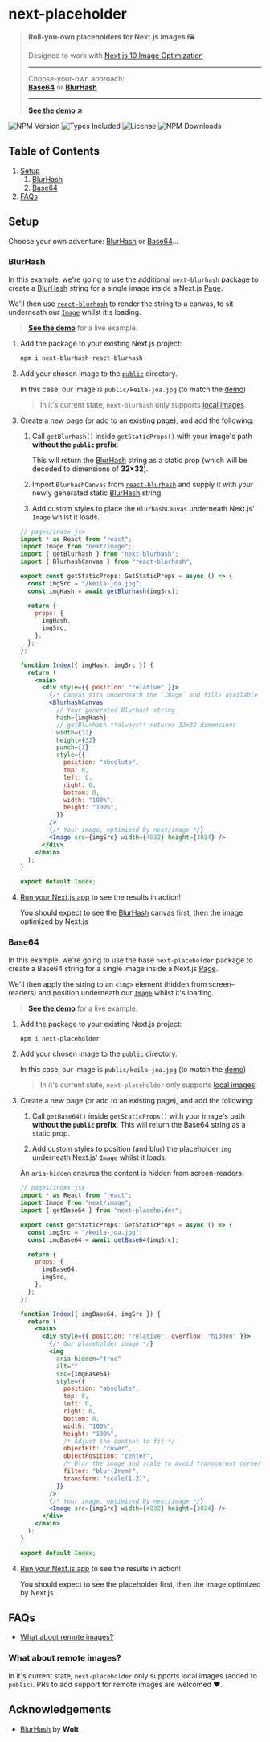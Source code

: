 # next-placeholder

> **Roll-you-own placeholders for Next.js images 🖼**
>
> Designed to work with [Next.js 10 Image Optimization][next/image]
>
> ---
>
> Choose-your-own approach:  
> [**Base64**](#base64) or [**BlurHash**](#blurhash)
>
> ---
>
> [**See the demo ↗** ][demo]

![NPM Version](https://badgen.net/npm/v/next-placeholder)
![Types Included](https://badgen.net/npm/types/next-placeholder)
![License](https://badgen.net/github/license/joe-bell/next-placeholder)
![NPM Downloads](https://badgen.net/npm/dm/next-placeholder)

## Table of Contents

1. [Setup](#setup)
   1. [BlurHash](#blurhash)
   2. [Base64](#base64)
2. [FAQs](#faqs)

## Setup

Choose your own adventure: [BlurHash](#blurhash) or [Base64](#base64)…

### BlurHash

In this example, we're going to use the additional `next-blurhash` package to create a [BlurHash][blurhash] string for a single image inside a Next.js [Page](https://nextjs.org/docs/basic-features/pages).

We'll then use [`react-blurhash`][react-blurhash] to render the string to a canvas, to sit underneath our [`Image`][next/image] whilst it's loading.

> [**See the demo**][demo] for a live example.

1. Add the package to your existing Next.js project:

   ```sh
   npm i next-blurhash react-blurhash
   ```

2. Add your chosen image to the [`public`](https://nextjs.org/docs/basic-features/static-file-serving) directory.

   In this case, our image is `public/keila-joa.jpg` (to match the [demo][demo])

   > In it's current state, `next-blurhash` only supports [local images](#what-about-remote-images).

3. Create a new page (or add to an existing page), and add the following:

   1. Call `getBlurhash()` inside `getStaticProps()` with your image's path **without the `public` prefix**.

      This will return the [BlurHash][blurhash] string as a static prop (which will be decoded to dimensions of **32×32**).

   2. Import `BlurhashCanvas` from [`react-blurhash`][react-blurhash] and supply it with your newly generated static [BlurHash][blurhash] string.

   3. Add custom styles to place the `BlurhashCanvas` underneath Next.js' `Image` whilst it loads.

   ```jsx
   // pages/index.jsx
   import * as React from "react";
   import Image from "next/image";
   import { getBlurhash } from "next-blurhash";
   import { BlurhashCanvas } from "react-blurhash";

   export const getStaticProps: GetStaticProps = async () => {
     const imgSrc = "/keila-joa.jpg";
     const imgHash = await getBlurhash(imgSrc);

     return {
       props: {
         imgHash,
         imgSrc,
       },
     };
   };

   function Index({ imgHash, imgSrc }) {
     return (
       <main>
         <div style={{ position: "relative" }}>
           {/* Canvas sits underneath the `Image` and fills available space */}
           <BlurhashCanvas
             // Your generated Blurhash string
             hash={imgHash}
             // getBlurhash **always** returns 32×32 dimensions
             width={32}
             height={32}
             punch={1}
             style={{
               position: "absolute",
               top: 0,
               left: 0,
               right: 0,
               bottom: 0,
               width: "100%",
               height: "100%",
             }}
           />
           {/* Your image, optimized by next/image */}
           <Image src={imgSrc} width={4032} height={3024} />
         </div>
       </main>
     );
   }

   export default Index;
   ```

4. [Run your Next.js app](https://nextjs.org/docs/api-reference/cli#build) to see the results in action!

   You should expect to see the [BlurHash][blurhash] canvas first, then the image optimized by Next.js

### Base64

In this example, we're going to use the base `next-placeholder` package to create a Base64 string for a single image inside a Next.js [Page](https://nextjs.org/docs/basic-features/pages).

We'll then apply the string to an `<img>` element (hidden from screen-readers) and position underneath our [`Image`][next/image] whilst it's loading.

> [**See the demo**][demo] for a live example.

1. Add the package to your existing Next.js project:

   ```sh
   npm i next-placeholder
   ```

2. Add your chosen image to the [`public`](https://nextjs.org/docs/basic-features/static-file-serving) directory.

   In this case, our image is `public/keila-joa.jpg` (to match the [demo][demo])

   > In it's current state, `next-placeholder` only supports [local images](#what-about-remote-images).

3. Create a new page (or add to an existing page), and add the following:

   1. Call `getBase64()` inside `getStaticProps()` with your image's path **without the `public` prefix**. This will return the Base64 string as a static prop.

   2. Add custom styles to position (and blur) the placeholder `img` underneath Next.js' `Image` whilst it loads.

   An `aria-hidden` ensures the content is hidden from screen-readers.

   ```jsx
   // pages/index.jsx
   import * as React from "react";
   import Image from "next/image";
   import { getBase64 } from "next-placeholder";

   export const getStaticProps: GetStaticProps = async () => {
     const imgSrc = "/keila-joa.jpg";
     const imgBase64 = await getBase64(imgSrc);

     return {
       props: {
         imgBase64,
         imgSrc,
       },
     };
   };

   function Index({ imgBase64, imgSrc }) {
     return (
       <main>
         <div style={{ position: "relative", overflow: "hidden" }}>
           {/* Our placeholder image */}
           <img
             aria-hidden="true"
             alt=""
             src={imgBase64}
             style={{
               position: "absolute",
               top: 0,
               left: 0,
               right: 0,
               bottom: 0,
               width: "100%",
               height: "100%",
               /* Adjust the content to fit */
               objectFit: "cover",
               objectPosition: "center",
               /* Blur the image and scale to avoid transparent corners */
               filter: "blur(2rem)",
               transform: "scale(1.2)",
             }}
           />
           {/* Your image, optimized by next/image */}
           <Image src={imgSrc} width={4032} height={3024} />
         </div>
       </main>
     );
   }

   export default Index;
   ```

4. [Run your Next.js app](https://nextjs.org/docs/api-reference/cli#build) to see the results in action!

   You should expect to see the placeholder first, then the image optimized by Next.js

## FAQs

- [What about remote images?](#what-about-remote-images)

### What about remote images?

In it's current state, `next-placeholder` only supports local images (added to `public`). PRs to add support for remote images are welcomed ❤️.

[blurhash]: https://blurha.sh/
[react-blurhash]: https://github.com/woltapp/react-blurhash
[next/image]: https://nextjs.org/docs/basic-features/image-optimization
[demo]: https://next-placeholder.joebell.co.uk

## Acknowledgements

- [BlurHash][blurhash] by **Wolt**
